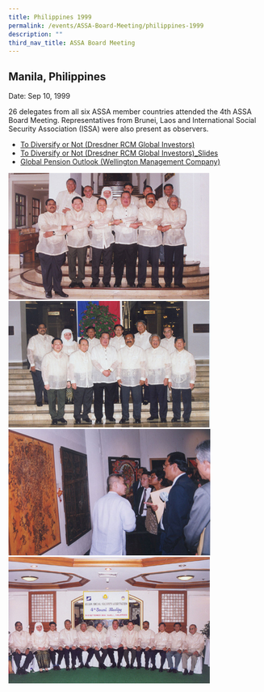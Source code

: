 ```yaml
---
title: Philippines 1999
permalink: /events/ASSA-Board-Meeting/philippines-1999
description: ""
third_nav_title: ASSA Board Meeting
---
```

## Manila, Philippines
Date: Sep 10, 1999

26 delegates from all six ASSA member countries attended the 4th ASSA Board Meeting. Representatives from Brunei, Laos and International Social Security Association (ISSA) were also present as observers.

* [To Diversify or Not (Dresdner RCM Global Investors)](/files/ASSA%20Board%20Meeting/Philippines%201999/To%20Diversify%20or%20Not%20(Dresdner%20RCM%20Global%20Investors).pdf)
* [To Diversify or Not (Dresdner RCM Global Investors)_Slides](/files/ASSA%20Board%20Meeting/Philippines%201999/To%20Diversify%20or%20Not%20(Dresdner%20RCM%20Global%20Investors)_Slides.pdf)
* [Global Pension Outlook (Wellington Management Company)](/files/ASSA%20Board%20Meeting/Philippines%201999/Global%20Pension%20Outlook%20(Wellington%20Management%20Company).pdf)


![](/images/Board%20Meeting/Philippines%201999/Philippines-1999-1.jpg)![](/images/Board%20Meeting/Philippines%201999/Philippines-1999-2.jpg)![](/images/Board%20Meeting/Philippines%201999/Philippines-1999-3.jpg)![](/images/Board%20Meeting/Philippines%201999/Philippines-1999-4.jpg)